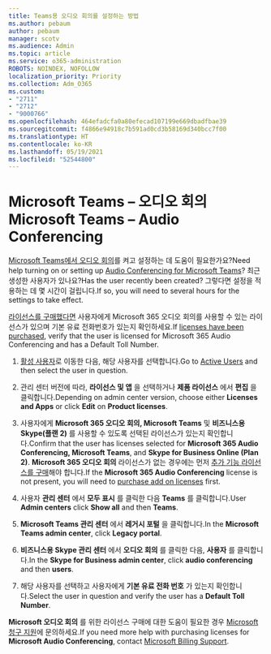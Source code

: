 ```yaml
---
title: Teams용 오디오 회의를 설정하는 방법
ms.author: pebaum
author: pebaum
manager: scotv
ms.audience: Admin
ms.topic: article
ms.service: o365-administration
ROBOTS: NOINDEX, NOFOLLOW
localization_priority: Priority
ms.collection: Adm_O365
ms.custom:
- "2711"
- "2712"
- "9000766"
ms.openlocfilehash: 464efadcfa0a80efecad107199e669dbadfbae39
ms.sourcegitcommit: f4866e94918c7b591ad0cd3b58169d340bcc7f00
ms.translationtype: HT
ms.contentlocale: ko-KR
ms.lasthandoff: 05/19/2021
ms.locfileid: "52544800"
---
```

# <a name="microsoft-teams--audio-conferencing"></a><span data-ttu-id="02d02-102">Microsoft Teams – 오디오 회의</span><span class="sxs-lookup"><span data-stu-id="02d02-102">Microsoft Teams – Audio Conferencing</span></span>

<span data-ttu-id="02d02-103">[Microsoft Teams에서 오디오 회의](/microsoftteams/set-up-audio-conferencing-in-teams)를 켜고 설정하는 데 도움이 필요한가요?</span><span class="sxs-lookup"><span data-stu-id="02d02-103">Need help turning on or setting up [Audio Conferencing for Microsoft Teams](/microsoftteams/set-up-audio-conferencing-in-teams)?</span></span>  <span data-ttu-id="02d02-104">최근 생성한 사용자가 있나요?</span><span class="sxs-lookup"><span data-stu-id="02d02-104">Has the user recently been created?</span></span> <span data-ttu-id="02d02-105">그렇다면 설정을 적용하는 데 몇 시간이 걸립니다.</span><span class="sxs-lookup"><span data-stu-id="02d02-105">If so, you will need to several hours for the settings to take effect.</span></span>

<span data-ttu-id="02d02-106">[라이선스를 구매했다면](/microsoftteams/set-up-audio-conferencing-in-teams#step-2-get-and-assign-licenses) 사용자에게 Microsoft 365 오디오 회의를 사용할 수 있는 라이선스가 있으며 기본 유료 전화번호가 있는지 확인하세요.</span><span class="sxs-lookup"><span data-stu-id="02d02-106">If [licenses have been purchased](/microsoftteams/set-up-audio-conferencing-in-teams#step-2-get-and-assign-licenses), verify that the user is licensed for Microsoft 365 Audio Conferencing and has a Default Toll Number.</span></span>

1. <span data-ttu-id="02d02-107">[활성 사용자](https://admin.microsoft.com/Adminportal/Home?source=applauncher#/users)로 이동한 다음, 해당 사용자를 선택합니다.</span><span class="sxs-lookup"><span data-stu-id="02d02-107">Go to [Active Users](https://admin.microsoft.com/Adminportal/Home?source=applauncher#/users) and then select the user in question.</span></span>

2. <span data-ttu-id="02d02-108">관리 센터 버전에 따라, **라이선스 및 앱** 을 선택하거나 **제품 라이선스** 에서 **편집** 을 클릭합니다.</span><span class="sxs-lookup"><span data-stu-id="02d02-108">Depending on admin center version, choose either **Licenses and Apps** or click **Edit** on **Product licenses**.</span></span>

3. <span data-ttu-id="02d02-109">사용자에게 **Microsoft 365 오디오 회의, Microsoft Teams** 및 **비즈니스용 Skype(플랜 2)** 를 사용할 수 있도록 선택된 라이선스가 있는지 확인합니다.</span><span class="sxs-lookup"><span data-stu-id="02d02-109">Confirm that the user has licenses selected for **Microsoft 365 Audio Conferencing, Microsoft Teams**, and **Skype for Business Online (Plan 2)**.</span></span> <span data-ttu-id="02d02-110">**Microsoft 365 오디오 회의** 라이선스가 없는 경우에는 먼저 [추가 기능 라이선스를 구매](/microsoftteams/teams-add-on-licensing/microsoft-teams-add-on-licensing?tabs=small-business)해야 합니다.</span><span class="sxs-lookup"><span data-stu-id="02d02-110">If the **Microsoft 365 Audio Conferencing** license is not present, you will need to [purchase add on licenses](/microsoftteams/teams-add-on-licensing/microsoft-teams-add-on-licensing?tabs=small-business) first.</span></span>

4. <span data-ttu-id="02d02-111">사용자 **관리 센터** 에서 **모두 표시** 를 클릭한 다음 **Teams** 를 클릭합니다.</span><span class="sxs-lookup"><span data-stu-id="02d02-111">User **Admin centers** click **Show all** and then **Teams**.</span></span>

5. <span data-ttu-id="02d02-112">**Microsoft Teams 관리 센터** 에서 **레거시 포털** 을 클릭합니다.</span><span class="sxs-lookup"><span data-stu-id="02d02-112">In the **Microsoft Teams admin center**, click **Legacy portal**.</span></span>

6. <span data-ttu-id="02d02-113">**비즈니스용 Skype 관리 센터** 에서 **오디오 회의** 를 클릭한 다음, **사용자** 를 클릭합니다.</span><span class="sxs-lookup"><span data-stu-id="02d02-113">In the **Skype for Business admin center**, click **audio conferencing** and then **users**.</span></span>

7. <span data-ttu-id="02d02-114">해당 사용자를 선택하고 사용자에게 **기본 유료 전화 번호** 가 있는지 확인합니다.</span><span class="sxs-lookup"><span data-stu-id="02d02-114">Select the user in question and verify the user has a **Default Toll Number**.</span></span>

<span data-ttu-id="02d02-115">**Microsoft 오디오 회의** 를 위한 라이선스 구매에 대한 도움이 필요한 경우 [Microsoft 청구 지원](https://go.microsoft.com/fwlink/p/?linkid=518322)에 문의하세요.</span><span class="sxs-lookup"><span data-stu-id="02d02-115">If you need more help with purchasing licenses for **Microsoft Audio Conferencing**, contact [Microsoft Billing Support](https://go.microsoft.com/fwlink/p/?linkid=518322).</span></span>
